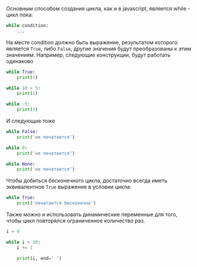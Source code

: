 Основным способом создания цикла, как и в javascript, является while - цикл пока:
```python
while condition:
	...
```
На месте condition должно быть выражение, результатом которого является `True`, либо `False`, другие значения будут преобразованы к этим значениям.
Например, следующие конструкции, будут работать одинаково
```python
while True:
	print(1)
```
```python
while 10 > 5:
	print(1)
```
```python
while -5:
	print(1)
```
И следующие тоже
```python
while False:
	print('не печатается')
```
```python
while 0:
	print('не печатается')
```
```python
while None:
	print('не печатается')
```
Чтобы добиться бесконечного цикла, достаточно всегда иметь эквивалентное `True` выражение в условии цикла:
```python
while True:
	print('печатается бесконечно')
```
Также можно и использовать динамические переменные для того, чтобы цикл повторялся ограниченное количество раз.
```python
i = 0

while i < 10:
    i += 1

    print(i, end=' ')
```
